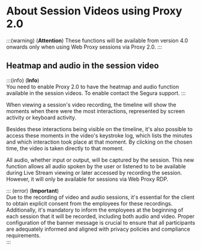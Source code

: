 # About Session Videos using Proxy 2.0

 :::(warning) (**Attention**)
These functions will be available from version 4.0 onwards only when using Web Proxy sessions via Proxy 2.0.
:::

## Heatmap and audio in the session video

:::(info) (**Info**)  
You need to enable Proxy 2.0 to have the heatmap and audio function available in the session videos. To enable contact the Segura support.
:::

When viewing a session's video recording, the timeline will show the moments when there were the most interactions, represented by screen activity or keyboard activity.

Besides these interactions being visible on the timeline, it's also possible to access these moments in the video's keystroke log, which lists the minutes and which interaction took place at that moment. By clicking on the chosen time, the video is taken directly to that moment.

All audio, whether input or output, will be captured by the session. This new function allows all audio spoken by the user or listened to to be available during Live Stream viewing or later accessed by recording the session. However, it will only be available for sessions via Web Proxy RDP.

::: (error) (**Important**)  
Due to the recording of video and audio sessions, it's essential for the client to obtain explicit consent from the employees for these recordings. Additionally, it's mandatory to inform the employees at the beginning of each session that it will be recorded, including both audio and video. Proper configuration of the banner message is crucial to ensure that all participants are adequately informed and aligned with privacy policies and compliance requirements.  
:::